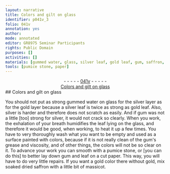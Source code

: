 ```yaml
---
layout: narrative
title: Colors and gilt on glass
identifier: p041v_3
folio: 041v
annotation: yes
author:
mode: annotated
editor: GR8975 Seminar Participants
rights: Public Domain
purposes: []
activities: []
materials: [gummed water, glass, silver leaf, gold leaf, gum, saffron, massicot]
tools: [pumice stone, paper]
---
```


 <div class="folio" align="center">- - - - - <a href="http://gallica.bnf.fr/ark:/12148/btv1b10500001g/f88.image" target="_blank">041v</a> - - - - - </div>   <div class="annotation" align="center"><a href="https://docs.google.com/document/d/1Ju7l92d5a-3Rg-ZoGVlLDOnT3cXFWOf1Nf0e8PU8K_A/edit" target="_blank">Colors and gilt on glass</a> </div> 
## Colors and gilt on glass

 
You should not put as strong <span class="material">gummed water</span> on <span class="material">glass</span> for the silver layer as for the gold layer because a <span class="material">silver leaf</span> is twice as strong as <span class="material">gold leaf</span>. Also, silver is harder and therefore does not scratch as easily. And if <span class="material">gum</span> was not a little [too] strong for silver, it would not crack so clearly. When you work, the exhalation of your breath humidifies the leaf lying on the glass, and therefore it would be good, when working, to heat it up a few times. You have to very thoroughly wash what you want to be empty and used as a surface painted with colors, because if it is not really clean of the gum's grease and viscosity, and of other things, the colors will not be so clear on it. To advance your work you can smooth with a <span class="tool">pumice stone</span>, or [you can do this] to better lay down gum and leaf on a cut <span class="tool">paper</span>. This way, you will have to do very little repairs. If you want a gold color there without gold, mix soaked dried <span class="material">saffron</span> with a little bit of <span class="material">massicot</span>.
 
